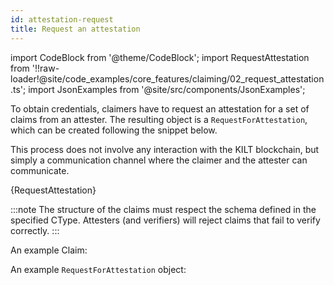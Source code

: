```yaml
---
id: attestation-request
title: Request an attestation
---
```

import CodeBlock from '@theme/CodeBlock';
import RequestAttestation from '!!raw-loader!@site/code_examples/core_features/claiming/02_request_attestation.ts';
import JsonExamples from '@site/src/components/JsonExamples';

To obtain credentials, claimers have to request an attestation for a set of claims from an attester.
The resulting object is a `RequestForAttestation`, which can be created following the snippet below.

<!-- TODO: Link to messaging section, once merged -->
This process does not involve any interaction with the KILT blockchain, but simply a communication channel where the claimer and the attester can communicate.

<CodeBlock className="language-js">
  {RequestAttestation}
</CodeBlock>

:::note
The structure of the claims must respect the schema defined in the specified CType.
Attesters (and verifiers) will reject claims that fail to verify correctly.
:::

An example Claim:
<JsonExamples type="claim" />

An example `RequestForAttestation` object:
<JsonExamples type="requestForAttestation" />

